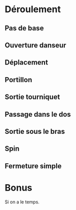

Déroulement
===========

Pas de base
-----------


Ouverture danseur
-----------------


Déplacement
-----------


Portillon
---------


Sortie tourniquet
-----------------


Passage dans le dos
-------------------


Sortie sous le bras
-------------------


Spin
----


Fermeture simple
----------------


Bonus
=====
Si on a le temps.
